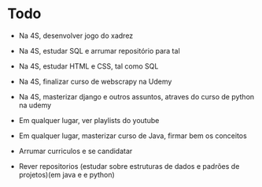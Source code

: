 # Todo

- Na 4S, desenvolver jogo do xadrez

- Na 4S, estudar SQL e arrumar repositório para tal

- Na 4S, estudar HTML e CSS, tal como SQL

- Na 4S, finalizar curso de webscrapy na Udemy

- Na 4S, masterizar django e outros assuntos, atraves do curso de python na udemy

- Em qualquer lugar, ver playlists do youtube

- Em qualquer lugar, masterizar curso de Java, firmar bem os conceitos

- Arrumar curriculos e se candidatar

- Rever repositorios (estudar sobre estruturas de dados e padrões de projetos)(em java e e python)
